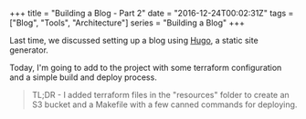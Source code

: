 +++
title = "Building a Blog - Part 2"
date = "2016-12-24T00:02:31Z"
tags = ["Blog", "Tools", "Architecture"]
series = "Building a Blog"
+++

Last time, we discussed setting up a blog using [Hugo](https://gohugo.io), a static site generator.

Today, I'm going to add to the project with some terraform configuration and a simple
build and deploy process.

> TL;DR - I added terraform files in the "resources" folder to create an S3 bucket 
and a Makefile with a few canned commands for deploying.